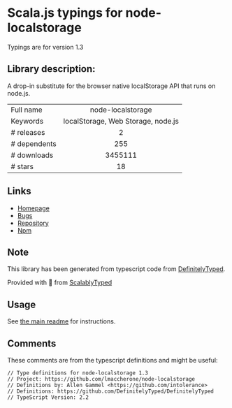 
# Scala.js typings for node-localstorage

Typings are for version 1.3

## Library description:
A drop-in substitute for the browser native localStorage API that runs on node.js.

|                    |                 |
| ------------------ | :-------------: |
| Full name          | node-localstorage |
| Keywords           | localStorage, Web Storage, node.js |
| # releases         | 2 |
| # dependents       | 255 |
| # downloads        | 3455111 |
| # stars            | 18 |

## Links
- [Homepage](https://github.com/lmaccherone/node-localstorage)
- [Bugs](https://github.com/lmaccherone/node-localstorage/issues)
- [Repository](https://github.com/lmaccherone/node-localstorage)
- [Npm](https://www.npmjs.com/package/node-localstorage)
    


## Note
This library has been generated from typescript code from [DefinitelyTyped](https://definitelytyped.org).

Provided with :purple_heart: from [ScalablyTyped](https://github.com/oyvindberg/ScalablyTyped)

## Usage
See [the main readme](../../readme.md) for instructions.

## Comments

These comments are from the typescript definitions and might be useful:
```
// Type definitions for node-localstorage 1.3
// Project: https://github.com/lmaccherone/node-localstorage
// Definitions by: Allen Gammel <https://github.com/intolerance>
// Definitions: https://github.com/DefinitelyTyped/DefinitelyTyped
// TypeScript Version: 2.2

```

